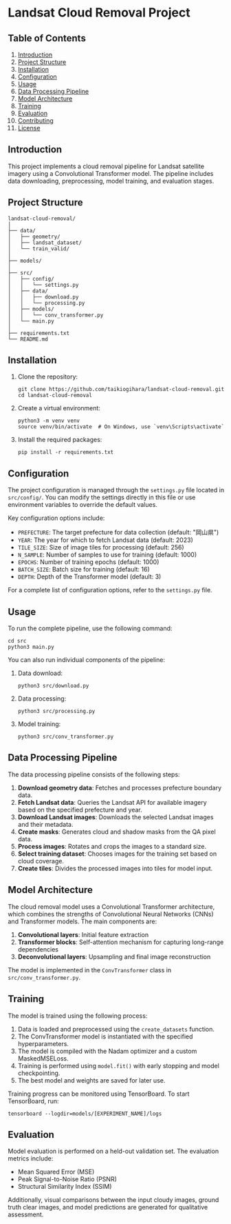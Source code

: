 # Landsat Cloud Removal Project

## Table of Contents
1. [Introduction](#introduction)
2. [Project Structure](#project-structure)
3. [Installation](#installation)
4. [Configuration](#configuration)
5. [Usage](#usage)
6. [Data Processing Pipeline](#data-processing-pipeline)
7. [Model Architecture](#model-architecture)
8. [Training](#training)
9. [Evaluation](#evaluation)
10. [Contributing](#contributing)
11. [License](#license)

## Introduction

This project implements a cloud removal pipeline for Landsat satellite imagery using a Convolutional Transformer model. The pipeline includes data downloading, preprocessing, model training, and evaluation stages.

## Project Structure

```
landsat-cloud-removal/
│
├── data/
│   ├── geometry/
│   ├── landsat_dataset/
│   └── train_valid/
│
├── models/
│
├── src/
│   ├── config/
│   │   └── settings.py
│   ├── data/
│   │   ├── download.py
│   │   └── processing.py
│   ├── models/
│   │   └── conv_transformer.py
│   └── main.py
│
├── requirements.txt
└── README.md
```

## Installation

1. Clone the repository:
   ```
   git clone https://github.com/taikiogihara/landsat-cloud-removal.git
   cd landsat-cloud-removal
   ```

2. Create a virtual environment:
   ```
   python3 -m venv venv
   source venv/bin/activate  # On Windows, use `venv\Scripts\activate`
   ```

3. Install the required packages:
   ```
   pip install -r requirements.txt
   ```

## Configuration

The project configuration is managed through the `settings.py` file located in `src/config/`. You can modify the settings directly in this file or use environment variables to override the default values.

Key configuration options include:

- `PREFECTURE`: The target prefecture for data collection (default: "岡山県")
- `YEAR`: The year for which to fetch Landsat data (default: 2023)
- `TILE_SIZE`: Size of image tiles for processing (default: 256)
- `N_SAMPLE`: Number of samples to use for training (default: 1000)
- `EPOCHS`: Number of training epochs (default: 1000)
- `BATCH_SIZE`: Batch size for training (default: 16)
- `DEPTH`: Depth of the Transformer model (default: 3)

For a complete list of configuration options, refer to the `settings.py` file.

## Usage

To run the complete pipeline, use the following command:

```
cd src
python3 main.py
```

You can also run individual components of the pipeline:

1. Data download:
   ```
   python3 src/download.py
   ```

2. Data processing:
   ```
   python3 src/processing.py
   ```

3. Model training:
   ```
   python3 src/conv_transformer.py
   ```

## Data Processing Pipeline

The data processing pipeline consists of the following steps:

1. **Download geometry data**: Fetches and processes prefecture boundary data.
2. **Fetch Landsat data**: Queries the Landsat API for available imagery based on the specified prefecture and year.
3. **Download Landsat images**: Downloads the selected Landsat images and their metadata.
4. **Create masks**: Generates cloud and shadow masks from the QA pixel data.
5. **Process images**: Rotates and crops the images to a standard size.
6. **Select training dataset**: Chooses images for the training set based on cloud coverage.
7. **Create tiles**: Divides the processed images into tiles for model input.

## Model Architecture

The cloud removal model uses a Convolutional Transformer architecture, which combines the strengths of Convolutional Neural Networks (CNNs) and Transformer models. The main components are:

1. **Convolutional layers**: Initial feature extraction
2. **Transformer blocks**: Self-attention mechanism for capturing long-range dependencies
3. **Deconvolutional layers**: Upsampling and final image reconstruction

The model is implemented in the `ConvTransformer` class in `src/conv_transformer.py`.

## Training

The model is trained using the following process:

1. Data is loaded and preprocessed using the `create_datasets` function.
2. The ConvTransformer model is instantiated with the specified hyperparameters.
3. The model is compiled with the Nadam optimizer and a custom MaskedMSELoss.
4. Training is performed using `model.fit()` with early stopping and model checkpointing.
5. The best model and weights are saved for later use.

Training progress can be monitored using TensorBoard. To start TensorBoard, run:

```
tensorboard --logdir=models/[EXPERIMENT_NAME]/logs
```

## Evaluation

Model evaluation is performed on a held-out validation set. The evaluation metrics include:

- Mean Squared Error (MSE)
- Peak Signal-to-Noise Ratio (PSNR)
- Structural Similarity Index (SSIM)

Additionally, visual comparisons between the input cloudy images, ground truth clear images, and model predictions are generated for qualitative assessment.
